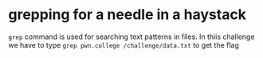 # grepping for a needle in a haystack

`grep` command is used for searching text patterns in files.
In thiis challenge we have to type `grep pwn.college /challenge/data.txt` to get the flag
